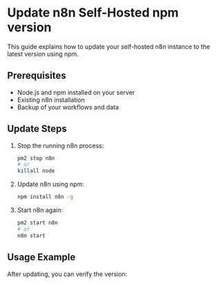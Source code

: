 # Update n8n Self-Hosted npm version

This guide explains how to update your self-hosted n8n instance to the latest version using npm.

## Prerequisites

- Node.js and npm installed on your server
- Existing n8n installation
- Backup of your workflows and data

## Update Steps

1. Stop the running n8n process:

   ```bash
   pm2 stop n8n
   # or
   killall node
   ```

2. Update n8n using npm:

   ```bash
   npm install n8n -g
   ```

3. Start n8n again:

   ```bash
   pm2 start n8n
   # or
   n8n start
   ```

## Usage Example

After updating, you can verify the version:
